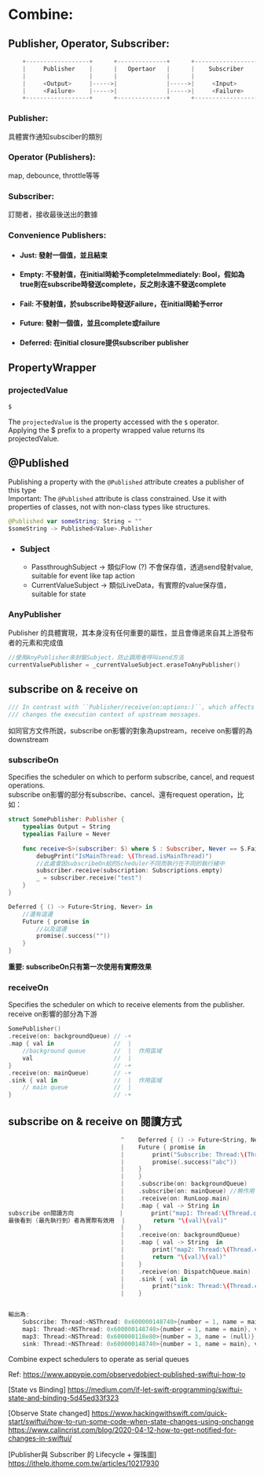 # Combine:
## Publisher, Operator, Subscriber:
```Swift
    +------------------+      +--------------+      +------------------+        
    |     Publisher    |      |   Opertaor   |      |    Subscriber    |        
    |                  |      |              |      |                  |        
    |     <Output>     |----->|              |----->|     <Input>      |        
    |     <Failure>    |----->|              |----->|     <Failure>    |        
    +------------------+      +--------------+      +------------------+ 
```

### Publisher:
具體實作通知subsciber的類別

### Operator (Publishers):
map, debounce, throttle等等

### Subscriber:
訂閱者，接收最後送出的數據
### Convenience Publishers:
 - #### Just: 發射一個值，並且結束
 - #### Empty: 不發射值，在initial時給予completeImmediately: Bool，假如為true則在subscribe時發送complete，反之則永遠不發送complete
 - #### Fail: 不發射值，於subscribe時發送Failure，在initial時給予error
 - #### Future: 發射一個值，並且complete或failure
 - #### Deferred: 在initial closure提供subscriber publisher

## PropertyWrapper
### projectedValue
```Swift
$
```
The `projectedValue` is the property accessed with the `$` operator.  
Applying the $ prefix to a property wrapped value returns its projectedValue.

## @Published
Publishing a property with the `@Published` attribute creates a publisher of this type  
Important: The `@Published` attribute is class constrained. Use it with properties of classes, not with non-class types like structures.

```Swift
@Published var someString: String = ""
$someString -> Published<Value>.Publisher
```

- ### Subject
    - PassthroughSubject -> 類似Flow (?) 不會保存值，透過send發射value, suitable for event like tap action
    - CurrentValueSubject -> 類似LiveData，有實際的value保存值，suitable for state

### AnyPublisher  
Publisher 的具體實現，其本身沒有任何重要的屬性，並且會傳遞來自其上游發布者的元素和完成值   
```Swift
//使用AnyPublisher來封裝Subject，防止調用者呼叫send方法
currentValuePublisher = _currentValueSubject.eraseToAnyPublisher()  
```

## subscribe on & receive on
```Swift
/// In contrast with ``Publisher/receive(on:options:)``, which affects downstream messages, ``Publisher/subscribe(on:options:)``
/// changes the execution context of upstream messages.
```
如同官方文件所說，subscribe on影響的對象為upstream，receive on影響的為downstream
### subscribeOn
Specifies the scheduler on which to perform subscribe, cancel, and request operations.  
subscribe on影響的部分有subscribe、cancel、還有request operation，比如：
```Swift
struct SomePublisher: Publisher {
    typealias Output = String
    typealias Failure = Never
    
    func receive<S>(subscriber: S) where S : Subscriber, Never == S.Failure, String == S.Input {
        debugPrint("IsMainThread: \(Thread.isMainThread)")
        //此處會因subscribeOn給的Scheduler不同而執行在不同的執行緒中
        subscriber.receive(subscription: Subscriptions.empty)
        _ = subscriber.receive("test")
    }
}
```
```Swift
Deferred { () -> Future<String, Never> in
    //還有這邊
    Future { promise in
        //以及這邊
        promise(.success(""))
    }
}
```
<b>重要: subscribeOn只有第一次使用有實際效果</b>

### receiveOn
Specifies the scheduler on which to receive elements from the publisher.  
receive on影響的部分為下游
```Swift
SomePublisher()                                        
.receive(on: backgroundQueue) // -+                  
.map { val in                 //  |                  
    //background queue        //  |  作用區域            
    val                       //  |                  
}                             // -+                  
.receive(on: mainQueue)       // -+                  
.sink { val in                //  |  作用區域            
    // main queue             //  |                  
}                             // -+   
```

## subscribe on & receive on 閱讀方式
```Swift
                                ^    Deferred { () -> Future<String, Never> in                                              
                                |    Future { promise in                                                                    
                                |        print("Subscribe: Thread:\(Thread.current)")                                       
                                |        promise(.success("abc"))                                                           
                                |    }                                                                                      
                                |    }                                                                                      
                                |    .subscribe(on: backgroundQueue)                                                        
                                |    .subscribe(on: mainQueue) //無作用                                                        
                                |    .receive(on: RunLoop.main)                                 |                           
                                |    .map { val -> String in                                    |                           
subscribe on閱讀方向             |        print("map1: Thread:\(Thread.current), val:\(val)")    |  receive on閱讀方向           
最後看到 (最先執行到）者為實際有效用  |        return "\(val)\(val)"                                  |  影響範圍為至下個receive on       
                                |    }                                                          v                           
                                |    .receive(on: backgroundQueue)                              |                           
                                |    .map { val -> String  in                                   |                           
                                |        print("map2: Thread:\(Thread.current), val:\(val)")    |                           
                                |        return "\(val)\(val)"                                  |                           
                                |    }                                                          v                           
                                |    .receive(on: DispatchQueue.main)                           |                           
                                |    .sink { val in                                             |                           
                                |        print("sink: Thread:\(Thread.current), val:\(val)")    |                           
                                |    }                                                          v                           


輸出為:
    Subscribe: Thread:<NSThread: 0x600000148740>{number = 1, name = main}
    map1: Thread:<NSThread: 0x600000148740>{number = 1, name = main}, val:abc
    map3: Thread:<NSThread: 0x600000118e80>{number = 3, name = (null)}, val:abcabc
    sink: Thread:<NSThread: 0x600000148740>{number = 1, name = main}, val:abcabcabcabc
```

Combine expect schedulers to operate as serial queues


Ref:
https://www.appypie.com/observedobject-published-swiftui-how-to 

[State vs Binding] https://medium.com/if-let-swift-programming/swiftui-state-and-binding-5d45ed33f323

[Observe State changed] https://www.hackingwithswift.com/quick-start/swiftui/how-to-run-some-code-when-state-changes-using-onchange
https://www.calincrist.com/blog/2020-04-12-how-to-get-notified-for-changes-in-swiftui/

[Publisher與 Subscriber 的 Lifecycle + 彈珠圖] https://ithelp.ithome.com.tw/articles/10217930